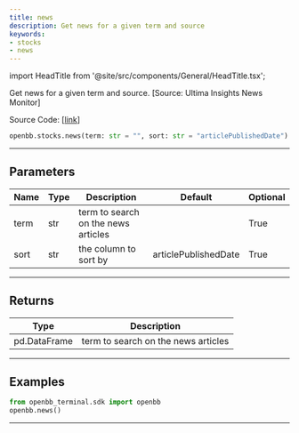 ```yaml
---
title: news
description: Get news for a given term and source
keywords:
- stocks
- news
---
```


import HeadTitle from '@site/src/components/General/HeadTitle.tsx';

<HeadTitle title="stocks.news - Reference | OpenBB SDK Docs" />

Get news for a given term and source. [Source: Ultima Insights News Monitor]

Source Code: [[link](https://github.com/OpenBB-finance/OpenBBTerminal/tree/main/openbb_terminal/common/ultima_newsmonitor_model.py#L27)]

```python wordwrap
openbb.stocks.news(term: str = "", sort: str = "articlePublishedDate")
```

---

## Parameters

| Name | Type | Description | Default | Optional |
| ---- | ---- | ----------- | ------- | -------- |
| term | str | term to search on the news articles |  | True |
| sort | str | the column to sort by | articlePublishedDate | True |


---

## Returns

| Type | Description |
| ---- | ----------- |
| pd.DataFrame | term to search on the news articles |
---

## Examples

```python
from openbb_terminal.sdk import openbb
openbb.news()
```

---

